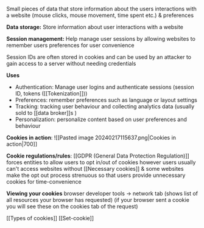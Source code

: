 Small pieces of data that store information about the users interactions with a website (mouse clicks, mouse movement, time spent etc.) & preferences

**Data storage:** 
 Store information about user interactions with a website

**Session management:** 
 Help manage user sessions by allowing websites to remember users preferences for user convenience

 Session IDs are often stored in cookies and can be used by an attacker to gain access to a server without needing credentials
 
**Uses**
 - Authentication: Manage user logins and authenticate sessions (session ID, tokens ([[Tokenization]]))
 - Preferences: remember preferences such as language or layout settings
 - Tracking: tracking user behaviour and collecting analytics data (usually sold to [[data broker]]s )
 - Personalization: personalize content based on user preferences and behaviour

**Cookies in action**:
 ![[Pasted image 20240217115637.png|Cookies in action|700]]
 
**Cookie regulations/rules**:
 [[GDPR (General Data Protection Regulation)]] forces entities to allow users to opt in/out of cookies however users usually can't access websites without [[Necessary cookies]] & some websites make the opt out process strenuous so that users provide unnecessary cookies for time-convenience

**Viewing your cookies**
 browser developer tools -> network tab (shows list of all resources your browser has requested) (if your browser sent a cookie you will see these on the cookies tab of the request)


[[Types of cookies]]
[[Set-cookie]]
